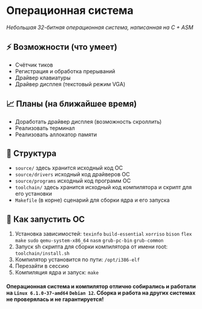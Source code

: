 # Операционная система
*Небольшая 32-битная операционная система, написанная на C + ASM*

## ⚡️ Возможности (что умеет)
- Счётчик тиков
- Регистрация и обработка прерываний
- Драйвер клавиатуры
- Драйвер дисплея (текстовый режим VGA)

## 📈 Планы (на ближайшее время)
- Доработать драйвер дисплея (возможность скроллить)
- Реализовать терминал
- Реализовать аллокатор памяти

## 🌳 Структура
- `source/`
  здесь хранится исходный код ОС
- `source/drivers`
  исходный код драйверов ОС
- `source/programs`
  исходный код программ ОС
- `toolchain/`
  здесь хранится исходный код компилятора и скрипт для его установки
- `Makefile` (в корне)
  сценарий для сборки ядра и его запуска

## 🚀 Как запустить ОС
1. Установка зависимостей: `texinfo` `build-essential` `xorriso` `bison` `flex` `make` `sudo` `qemu-system-x86_64` `nasm` `grub-pc-bin` `grub-common`
2. Запуск sh скрипта для сборки компилятора от имени root: `toolchain/install.sh`
3. Компилятор установится по пути: `/opt/i386-elf`
4. Перезайти в сессию
5. Компиляция ядра и запуск: `make`

#### Операционная система и компилятор отлично собирались и работали на `Linux 6.1.0-37-amd64` `Debian 12`. Сборка и работа на других системах не проверялась и не гарантируется! 
